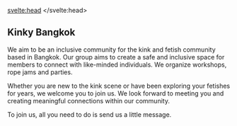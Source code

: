 <svelte:head>
	<title>Kinky Bangkok - About</title>
</svelte:head>

Kinky Bangkok
---

We aim to be an inclusive community for the kink and fetish community based in Bangkok. Our group aims to create a safe and inclusive space for members to connect with like-minded individuals. We organize workshops, rope jams and parties.

Whether you are new to the kink scene or have been exploring your fetishes for years, we welcome you to join us. We look forward to meeting you and creating meaningful connections within our community.

To join us, all you need to do is send us a little message.